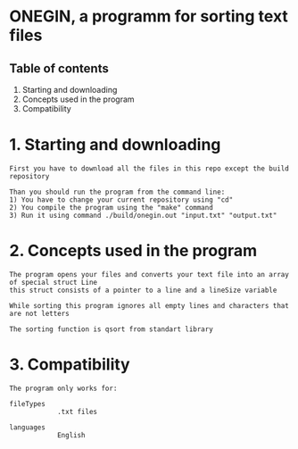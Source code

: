 # ONEGIN, a programm for sorting text files

## Table of contents

1. Starting and downloading
2. Concepts used in the program
3. Compatibility



# 1. Starting and downloading

    First you have to download all the files in this repo except the build repository
    
    Than you should run the program from the command line:
    1) You have to change your current repository using "cd"
    2) You compile the program using the "make" command
    3) Run it using command ./build/onegin.out "input.txt" "output.txt"

# 2. Concepts used in the program

    The program opens your files and converts your text file into an array of special struct Line
    this struct consists of a pointer to a line and a lineSize variable
    
    While sorting this program ignores all empty lines and characters that are not letters
    
    The sorting function is qsort from standart library

# 3. Compatibility

    The program only works for: 
    
    fileTypes
                .txt files

    languages
                English

